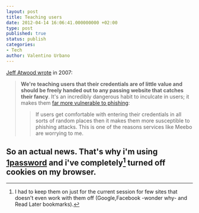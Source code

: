 ```yaml
---
layout: post
title: Teaching users
date: 2012-04-14 16:06:41.000000000 +02:00
type: post
published: true
status: publish
categories:
- Tech
author: Valentino Urbano 
---
```


[Jeff Atwood wrote][0] in 2007:

> **We're teaching users that their credentials are of little value and should be freely handed out to any passing website that catches their fancy**. It's an incredibly dangerous habit to inculcate in users; it makes them [far more vulnerable to phishing][1]:
> 
> > If users get comfortable with entering their credentials in all sorts of random places then it makes them more susceptible to phishing attacks. This is one of the reasons services like Meebo are worrying to me.
> 
> 

So an actual news. That's why i'm using [1password][2] and i've completely[^1] turned off cookies on my browser.
--  
  
[^1]: I had to keep them on just for the current session for few sites that doesn't even work with them off (Google,Facebook -wonder why- and Read Later bookmarks).


[0]: http://www.codinghorror.com/blog/2007/09/youre-probably-storing-passwords-incorrectly.html
[1]: http://www.25hoursaday.com/weblog/PermaLink.aspx?guid=59a03a48-3584-465e-8072-a254ec933b32
[2]: https://agilebits.com/onepassword
